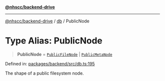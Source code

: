 [**@nhscc/backend-drive**](../../README.md)

***

[@nhscc/backend-drive](../../README.md) / [db](../README.md) / PublicNode

# Type Alias: PublicNode

> **PublicNode** = [`PublicFileNode`](PublicFileNode.md) \| [`PublicMetaNode`](PublicMetaNode.md)

Defined in: [packages/backend/src/db.ts:195](https://github.com/nhscc/drive.api.hscc.bdpa.org/blob/14391c7d4b0a42834d6c5f1ebd8fcde34a9bede8/packages/backend/src/db.ts#L195)

The shape of a public filesystem node.
